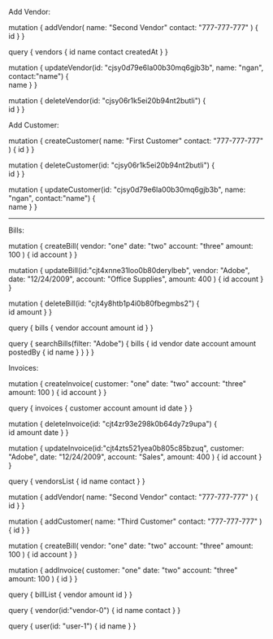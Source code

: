 Add Vendor:

mutation {
  addVendor(
    name: "Second Vendor"
    contact: "777-777-777"
  ) {
    id
  }
}

query {
  vendors {
    id
    name
    contact
    createdAt
  }
}

mutation {
  updateVendor(id: "cjsy0d79e6la00b30mq6gjb3b", name: "ngan", contact:"name") {  
     name
    }
}


mutation {
  deleteVendor(id: "cjsy06r1k5ei20b94nt2butli") {  
    id
  }
}

Add Customer:

mutation {
  createCustomer(
    name: "First Customer"
    contact: "777-777-777"
  ) {
    id
  }
}

mutation {
  deleteCustomer(id: "cjsy06r1k5ei20b94nt2butli") {  
    id
  }
}

mutation {
  updateCustomer(id: "cjsy0d79e6la00b30mq6gjb3b", name: "ngan", contact:"name") {  
     name
    }
}

---------
Bills:

mutation {
  createBill(
    vendor: "one"
    date: "two"
    account: "three"
    amount: 100
  ) {
    id
    account
  }
}

mutation {
updateBill(id:"cjt4xnne31loo0b80derylbeb", vendor: "Adobe", date: "12/24/2009", account: "Office Supplies", amount: 400
) {
  id
  account
}
}

mutation {
  deleteBill(id: "cjt4y8htb1p4i0b80fbegmbs2") {  
    id
    amount
  }
}

query {
  bills {
    vendor
    account
    amount
    id
    }
  }


  query {
    searchBills(filter: "Adobe") {
      bills {
        id
        vendor
        date
        account
        amount
        postedBy {
          id
          name
        }
      }
    }
  }


Invoices:

mutation {
createInvoice(
  customer: "one"
  date: "two"
  account: "three"
  amount: 100
) {
  id
  account
}
}

query {
  invoices {
    customer
    account
    amount
    id
    date
    }
  }

mutation {
  deleteInvoice(id: "cjt4zr93e298k0b64dy7z9upa") {  
    id
    amount
    date
  }
}

mutation {
updateInvoice(id:"cjt4zts521yea0b805c85bzuq", customer: "Adobe", date: "12/24/2009", account: "Sales", amount: 400
) {
  id
  account
}
}



query {
  vendorsList {
    id
    name
    contact
  }
}


mutation {
  addVendor(
    name: "Second Vendor"
    contact: "777-777-777"
  ) {
    id
  }
}

mutation {
  addCustomer(
    name: "Third Customer"
    contact: "777-777-777"
  ) {
    id
  }
}


mutation {
createBill(
  vendor: "one"
  date: "two"
  account: "three"
  amount: 100
) {
  id
  account
}
}

mutation {
  addInvoice(
    customer: "one"
    date: "two"
    account: "three"
    amount: 100
  ) {
    id
  }
}

query {
  billList {
    vendor
    amount
    id
    }
  }

query {
  vendor(id:"vendor-0")
  { id
    name
    contact
  }
}


query {
  user(id: "user-1") {
    id
    name
  }
}
